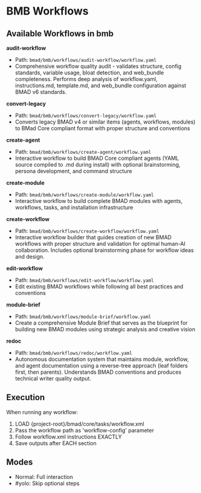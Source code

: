 # BMB Workflows

## Available Workflows in bmb

**audit-workflow**

- Path: `bmad/bmb/workflows/audit-workflow/workflow.yaml`
- Comprehensive workflow quality audit - validates structure, config standards, variable usage, bloat detection, and web_bundle completeness. Performs deep analysis of workflow.yaml, instructions.md, template.md, and web_bundle configuration against BMAD v6 standards.

**convert-legacy**

- Path: `bmad/bmb/workflows/convert-legacy/workflow.yaml`
- Converts legacy BMAD v4 or similar items (agents, workflows, modules) to BMad Core compliant format with proper structure and conventions

**create-agent**

- Path: `bmad/bmb/workflows/create-agent/workflow.yaml`
- Interactive workflow to build BMAD Core compliant agents (YAML source compiled to .md during install) with optional brainstorming, persona development, and command structure

**create-module**

- Path: `bmad/bmb/workflows/create-module/workflow.yaml`
- Interactive workflow to build complete BMAD modules with agents, workflows, tasks, and installation infrastructure

**create-workflow**

- Path: `bmad/bmb/workflows/create-workflow/workflow.yaml`
- Interactive workflow builder that guides creation of new BMAD workflows with proper structure and validation for optimal human-AI collaboration. Includes optional brainstorming phase for workflow ideas and design.

**edit-workflow**

- Path: `bmad/bmb/workflows/edit-workflow/workflow.yaml`
- Edit existing BMAD workflows while following all best practices and conventions

**module-brief**

- Path: `bmad/bmb/workflows/module-brief/workflow.yaml`
- Create a comprehensive Module Brief that serves as the blueprint for building new BMAD modules using strategic analysis and creative vision

**redoc**

- Path: `bmad/bmb/workflows/redoc/workflow.yaml`
- Autonomous documentation system that maintains module, workflow, and agent documentation using a reverse-tree approach (leaf folders first, then parents). Understands BMAD conventions and produces technical writer quality output.

## Execution

When running any workflow:

1. LOAD {project-root}/bmad/core/tasks/workflow.xml
2. Pass the workflow path as 'workflow-config' parameter
3. Follow workflow.xml instructions EXACTLY
4. Save outputs after EACH section

## Modes

- Normal: Full interaction
- #yolo: Skip optional steps

